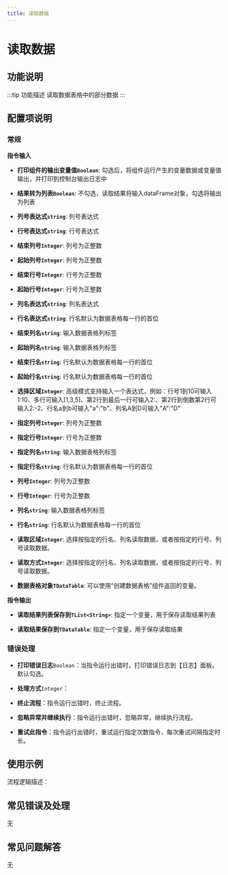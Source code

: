 ```yaml
---
title: 读取数据
---
```


# 读取数据

## 功能说明

:::tip 功能描述
读取数据表格中的部分数据
:::

## 配置项说明

### 常规

**指令输入**

- **打印组件的输出变量值`Boolean`**: 勾选后，将组件运行产生的变量数据或变量值输出，并打印到控制台输出日志中

- **结果转为列表`Boolean`**: 不勾选，读取结果将输入dataFrame对象，勾选将输出为列表

- **列号表达式`string`**: 列号表达式

- **行号表达式`string`**: 行号表达式

- **结束列号`Integer`**: 列号为正整数

- **起始列号`Integer`**: 列号为正整数

- **结束行号`Integer`**: 行号为正整数

- **起始行号`Integer`**: 行号为正整数

- **列名表达式`string`**: 列名表达式

- **行名表达式`string`**: 行名默认为数据表格每一行的首位

- **结束列名`string`**: 输入数据表格列标签

- **起始列名`string`**: 输入数据表格列标签

- **结束行名`string`**: 行名默认为数据表格每一行的首位

- **起始行名`string`**: 行名默认为数据表格每一行的首位

- **选择区域`Integer`**: 高级模式支持输入一个表达式，例如：行号1到10可输入1:10、多行可输入[1,3,5]、第2行到最后一行可输入2:、第2行到倒数第2行可输入2:-2、行名a到b可输入"a":"b"、列名A到D可输入"A":"D"

- **指定列号`Integer`**: 列号为正整数

- **指定行号`Integer`**: 行号为正整数

- **指定列名`string`**: 输入数据表格列标签

- **指定行名`string`**: 行名默认为数据表格每一行的首位

- **列号`Integer`**: 列号为正整数

- **行号`Integer`**: 行号为正整数

- **列名`string`**: 输入数据表格列标签

- **行名`string`**: 行名默认为数据表格每一行的首位

- **读取区域`Integer`**: 选择按指定的行名、列名读取数据，或者按指定的行号、列号读取数据。

- **读取方式`Integer`**: 选择按指定的行名、列名读取数据，或者按指定的行号、列号读取数据。

- **数据表格对象`TDataTable`**: 可以使用“创建数据表格”组件返回的变量。


**指令输出**

- **读取结果列表保存到`TList<String>`**: 指定一个变量，用于保存读取结果列表

- **读取结果保存到`TDataTable`**: 指定一个变量，用于保存读取结果

### 错误处理

- **打印错误日志**`Boolean`：当指令运行出错时，打印错误日志到【日志】面板。默认勾选。

- **处理方式**`Integer`：

 - **终止流程**：指令运行出错时，终止流程。

 - **忽略异常并继续执行**：指令运行出错时，忽略异常，继续执行流程。

 - **重试此指令**：指令运行出错时，重试运行指定次数指令，每次重试间隔指定时长。

## 使用示例

流程逻辑描述：

## 常见错误及处理

无

## 常见问题解答

无

